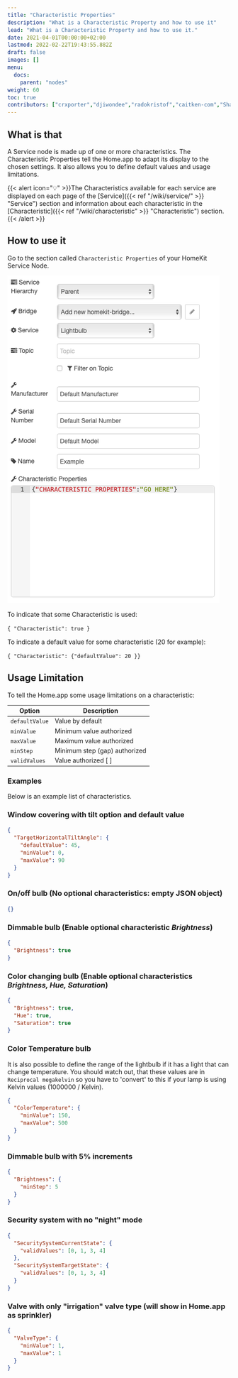 ```yaml
---
title: "Characteristic Properties"
description: "What is a Characteristic Property and how to use it"
lead: "What is a Characteristic Property and how to use it."
date: 2021-04-01T00:00:00+02:00
lastmod: 2022-02-22T19:43:55.882Z
draft: false
images: []
menu:
  docs:
    parent: "nodes"
weight: 60
toc: true
contributors: ["crxporter","djiwondee","radokristof","caitken-com","Shaquu","GogoVega"]
---
```


## What is that

A Service node is made up of one or more characteristics. The Characteristic Properties tell the Home.app to adapt its display to the chosen settings. It also allows you to define default values and usage limitations.

{{< alert icon="💡" >}}The Characteristics available for each service are displayed on each page of the [Service]({{< ref "/wiki/service/" >}} "Service") section and information about each characteristic in the [Characteristic]({{< ref "/wiki/characteristic" >}} "Characteristic") section.{{< /alert >}}

## How to use it

Go to the section called `Characteristic Properties` of your HomeKit Service Node.

![Characteristic Properties](characteristic_properties.png)

To indicate that some Characteristic is used:

`{ "Characteristic": true }`

To indicate a default value for some characteristic (20 for example):

`{ "Characteristic": {"defaultValue": 20 }}`

## Usage Limitation

To tell the Home.app some usage limitations on a characteristic:

| Option         | Description                   |
| -------------- | ----------------------------- |
| `defaultValue` | Value by default              |
| `minValue`     | Minimum value authorized      |
| `maxValue`     | Maximum value authorized      |
| `minStep`      | Minimum step (gap) authorized |
| `validValues`  | Value authorized [ ]          |

### Examples

Below is an example list of characteristics.

### Window covering with tilt option and default value

```json
{
  "TargetHorizontalTiltAngle": {
    "defaultValue": 45,
    "minValue": 0,
    "maxValue": 90
  }
}
```

### On/off bulb (No optional characteristics: empty JSON object)

```json
{}
```

### Dimmable bulb (Enable optional characteristic _Brightness_)

```json
{
  "Brightness": true
}
```

### Color changing bulb (Enable optional characteristics _Brightness, Hue, Saturation_)

```json
{
  "Brightness": true,
  "Hue": true,
  "Saturation": true
}
```

### Color Temperature bulb

It is also possible to define the range of the lightbulb if it has a light that can change temperature.
You should watch out, that these values are in `Reciprocal megakelvin` so you have to 'convert' to this if your lamp is using Kelvin values (1000000 / Kelvin).

```json
{
  "ColorTemperature": {
    "minValue": 150,
    "maxValue": 500
  }
}
```

### Dimmable bulb with 5% increments

```json
{
  "Brightness": {
    "minStep": 5
  }
}
```

### Security system with no "night" mode

```json
{
  "SecuritySystemCurrentState": {
    "validValues": [0, 1, 3, 4]
  },
  "SecuritySystemTargetState": {
    "validValues": [0, 1, 3, 4]
  }
}
```

### Valve with only "irrigation" valve type (will show in Home.app as sprinkler)

```json
{
  "ValveType": {
    "minValue": 1,
    "maxValue": 1
  }
}
```
